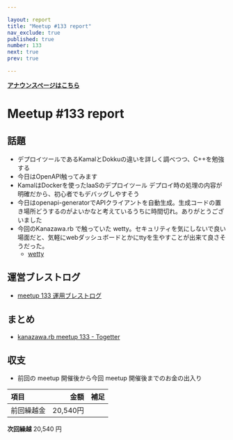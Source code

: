 ```yaml
---

layout: report
title: "Meetup #133 report"
nav_exclude: true
published: true
number: 133
next: true
prev: true

---
```


<div style="text-align: left;"><a href="/133"><strong>アナウンスページはこちら</strong></a></div>

# Meetup #133 report

## 話題

* デプロイツールであるKamalとDokkuの違いを詳しく調べつつ、C++を勉強する
* 今日はOpenAPI触ってみます
* KamalはDockerを使ったIaaSのデプロイツール デプロイ時の処理の内容が明確だから、初心者でもデバッグしやすそう
* 今日はopenapi-generatorでAPIクライアントを自動生成。生成コードの置き場所どうするのがよいかなと考えているうちに時間切れ。ありがとうございました
* 今回のKanazawa.rb で触っていた wetty。セキュリティを気にしないで良い場面だと、気軽にwebダッシュボードとかにttyを生やすことが出来て良さそうだった。
  + [wetty](https://github.com/butlerx/wetty)

## 運営ブレストログ

* [meetup 133 運用ブレストログ](https://github.com/kanazawarb/meetup/wiki/meetup-133-%E9%81%8B%E7%94%A8%E3%83%96%E3%83%AC%E3%82%B9%E3%83%88%E3%83%AD%E3%82%B0)

## まとめ

* [kanazawa.rb meetup 133 - Togetter](https://togetter.com/li/2226952)

## 収支

* 前回の meetup 開催後から今回 meetup 開催後までのお金の出入り

|項目                           |金額         |補足                                               |
|:------------------------------|------------:|:--------------------------------------------------|
| 前回繰越金                    |       20,540円 |                                                   |

**次回繰越**  20,540 円
